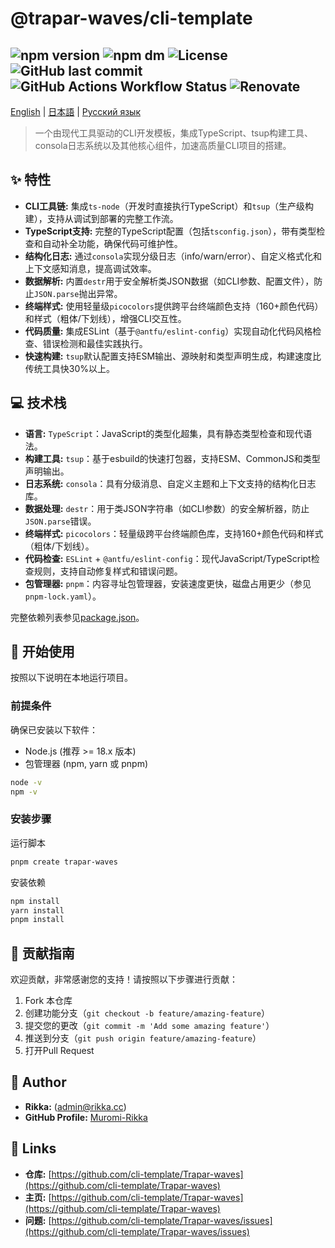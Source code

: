 
# @trapar-waves/cli-template

![npm version](https://img.shields.io/npm/v/@trapar-waves/cli-template)
![npm dm](https://img.shields.io/npm/dm/@trapar-waves/cli-template)
![License](https://img.shields.io/github/license/Trapar-waves/cli-template)
![GitHub last commit](https://img.shields.io/github/last-commit/Trapar-waves/cli-template)
![GitHub Actions Workflow Status](https://img.shields.io/github/actions/workflow/status/Trapar-waves/cli-template/release.yml)
![Renovate](https://img.shields.io/badge/renovate-enabled-blue)
---
[English](../README.md) | [日本語](/readme/README-JP.md) | [Русский язык](/readme/README-RU.md)
> 一个由现代工具驱动的CLI开发模板，集成TypeScript、tsup构建工具、consola日志系统以及其他核心组件，加速高质量CLI项目的搭建。

## ✨ 特性

* **CLI工具链:** 集成`ts-node`（开发时直接执行TypeScript）和`tsup`（生产级构建），支持从调试到部署的完整工作流。
* **TypeScript支持:** 完整的TypeScript配置（包括`tsconfig.json`），带有类型检查和自动补全功能，确保代码可维护性。
* **结构化日志:** 通过`consola`实现分级日志（info/warn/error）、自定义格式化和上下文感知消息，提高调试效率。
* **数据解析:** 内置`destr`用于安全解析类JSON数据（如CLI参数、配置文件），防止`JSON.parse`抛出异常。
* **终端样式:** 使用轻量级`picocolors`提供跨平台终端颜色支持（160+颜色代码）和样式（粗体/下划线），增强CLI交互性。
* **代码质量:** 集成ESLint（基于`@antfu/eslint-config`）实现自动化代码风格检查、错误检测和最佳实践执行。
* **快速构建:** `tsup`默认配置支持ESM输出、源映射和类型声明生成，构建速度比传统工具快30%以上。

## 💻 技术栈

* **语言:** `TypeScript`：JavaScript的类型化超集，具有静态类型检查和现代语法。   
* **构建工具:** `tsup`：基于esbuild的快速打包器，支持ESM、CommonJS和类型声明输出。 
* **日志系统:** `consola`：具有分级消息、自定义主题和上下文支持的结构化日志库。 
* **数据处理:** `destr`：用于类JSON字符串（如CLI参数）的安全解析器，防止`JSON.parse`错误。 
* **终端样式:** `picocolors`：轻量级跨平台终端颜色库，支持160+颜色代码和样式（粗体/下划线）。 
* **代码检查:** `ESLint` + `@antfu/eslint-config`：现代JavaScript/TypeScript检查规则，支持自动修复样式和错误问题。 
* **包管理器:** `pnpm`：内容寻址包管理器，安装速度更快，磁盘占用更少（参见`pnpm-lock.yaml`）。 

完整依赖列表参见[package.json](package.json)。

## 🚀 开始使用

按照以下说明在本地运行项目。

### 前提条件

确保已安装以下软件：
- Node.js (推荐 >= 18.x 版本)
- 包管理器 (npm, yarn 或 pnpm)
```bash
node -v
npm -v
```

### 安装步骤

运行脚本
```bash
pnpm create trapar-waves
```
安装依赖
```bash
npm install
yarn install
pnpm install
```

## 🤝 贡献指南

欢迎贡献，非常感谢您的支持！请按照以下步骤进行贡献：
1. Fork 本仓库
2. 创建功能分支（`git checkout -b feature/amazing-feature`）
3. 提交您的更改（`git commit -m 'Add some amazing feature'`）
4. 推送到分支（`git push origin feature/amazing-feature`）
5. 打开Pull Request

## 👤 Author

* **Rikka:** (admin@rikka.cc)
* **GitHub Profile:** [Muromi-Rikka](https://github.com/Muromi-Rikka)

## 🔗 Links

* **仓库:** [https://github.com/cli-template/Trapar-waves](https://github.com/cli-template/Trapar-waves)
* **主页:** [https://github.com/cli-template/Trapar-waves](https://github.com/cli-template/Trapar-waves)
* **问题:** [https://github.com/cli-template/Trapar-waves/issues](https://github.com/cli-template/Trapar-waves/issues)